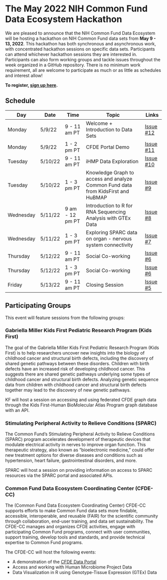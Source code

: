 # The May 2022 NIH Common Fund Data Ecosystem Hackathon

We are pleased to announce that the NIH Common Fund Data Ecosystem will be hosting a hackathon on NIH Common Fund data sets from **May 9 - 13, 2022**. This hackathon has both synchronous and asynchronous work, with concentrated hackathon sessions on specific data sets. Participants can attend whichever hackathon sessions they are interested in. Participants can also form working groups and tackle issues throughout the week organized in a GitHub repository. There is no minimum work requirement, all are welcome to participate as much or as little as schedules and interest allow!

**To register, [sign up here](https://www.nih-cfde.org/events/may-2022-hackathon/).**

## Schedule

| Day | Date | Time | Topic | Links | 
| --- | --- | --- | --- | --- |
| Monday | 5/9/22 | 9 - 11 am PT | Welcome + Introduction to Data Sets | [Issue #12][12] |
| Monday | 5/9/22 | 1 - 2 pm PT | CFDE Portal Demo | [Issue #11][11] |
| Tuesday | 5/10/22 | 9 - 11 am PT | iHMP Data Exploration | [Issue #10][10] |
| Tuesday | 5/10/22 | 1 - 3 pm PT | Knowledge Graph to access and analyze Common Fund data from KidsFirst and HuBMAP |  [Issue #9][9] |
| Wednesday | 5/11/22 | 9 am - 12 pm PT | Introduction to R for RNA Sequencing Analysis with GTEx Data | [Issue #8][8] |
| Wednesday | 5/11/22 | 1 - 3 pm PT | Exploring SPARC data on organ - nervous system connectivity | [Issue #7][7] |
| Thursday | 5/12/22 | 9 - 11 am PT | Social Co-working |  [Issue #6][6] |
| Thursday | 5/12/22 | 1 - 3 pm PT | Social Co-working | [Issue #6][6]  |
| Friday | 5/13/22 | 9 - 11 am PT | Closing Session  | [Issue #5][5] |

## Participating Groups

This event will feature sessions from the following groups:

### Gabriella Miller Kids First Pediatric Research Program (Kids First) 

The goal of the Gabriella Miller Kids First Pediatric Research Program (Kids First) is to help researchers uncover new insights into the biology of childhood cancer and structural birth defects, including the discovery of shared genetic pathways between these disorders. Children with birth defects have an increased risk of developing childhood cancer. This suggests there are shared genetic pathways underlying some types of childhood cancer and structural birth defects. Analyzing genetic sequence data from children with childhood cancer and structural birth defects together may lead to the discovery of new genetic pathways.

KF will host a session on accessing and using federated CFDE graph data through the Kids First-Human BioMolecular Atlas Program graph database with an API.

### Stimulating Peripheral Activity to Relieve Conditions (SPARC)

The Common Fund’s Stimulating Peripheral Activity to Relieve Conditions (SPARC) program accelerates development of therapeutic devices that modulate electrical activity in nerves to improve organ function. This therapeutic strategy, also known as “bioelectronic medicine,” could offer new treatment options for diverse diseases and conditions such as hypertension, heart failure, gastrointestinal disorders, and more.

SPARC will host a session on providing information on access to SPARC resources via the SPARC portal and associated APIs.

### Common Fund Data Ecosystem Coordinating Center (CFDE-CC)

The (Common Fund Data Ecosystem Coordinating Center) CFDE-CC supports efforts to make Common Fund data sets more findable, accessible, interoperable, and reusable (FAIR) for the scientific community through collaboration, end-user training, and data set sustainability. The CFDE-CC manages and organizes CFDE activities, engage with participating Common Fund programs, connect with user communities, support training, develop tools and standards, and provide technical expertise to Common Fund programs. 

The CFDE-CC will host the following events:

- A demonstration of the [CFDE Data Portal](https://app.nih-cfde.org/)
- Access and working with Human Microbiome Project Data 
- Data Visualization in R using Genotype-Tissue Expression (GTEx) Data


[12]: https://github.com/nih-cfde/2022-may-hackathon/issues/12
[11]: https://github.com/nih-cfde/2022-may-hackathon/issues/11
[10]: https://github.com/nih-cfde/2022-may-hackathon/issues/10
[9]: https://github.com/nih-cfde/2022-may-hackathon/issues/9
[8]: https://github.com/nih-cfde/2022-may-hackathon/issues/8
[7]: https://github.com/nih-cfde/2022-may-hackathon/issues/7
[6]: https://github.com/nih-cfde/2022-may-hackathon/issues/6
[5]: https://github.com/nih-cfde/2022-may-hackathon/issues/5
